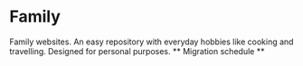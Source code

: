 # Family
Family websites.
An easy repository with everyday hobbies like cooking and travelling.
Designed for personal purposes.
** Migration schedule **
